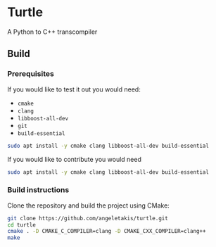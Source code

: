 # Turtle

A Python to C++ transcompiler

## Build
### Prerequisites
If you would like to test it out you would need:

 - `cmake`
 - `clang`
 - `libboost-all-dev`
 - `git`
 - `build-essential`
```Bash
sudo apt install -y cmake clang libboost-all-dev build-essential
```

If you would like to contribute you would need

```Bash
sudo apt install -y cmake clang libboost-all-dev build-essential
```
### Build instructions

Clone the repository and build the project using CMake:

```Bash
git clone https://github.com/angeletakis/turtle.git
cd turtle
cmake . -D CMAKE_C_COMPILER=clang -D CMAKE_CXX_COMPILER=clang++
make
```
